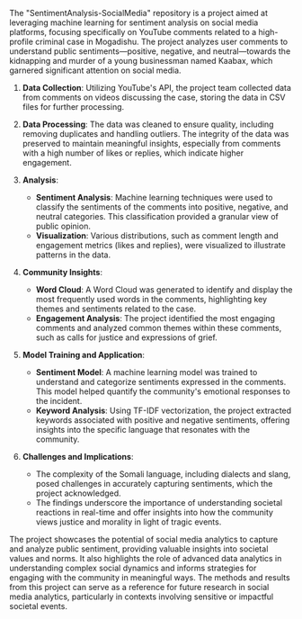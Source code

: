 The "SentimentAnalysis-SocialMedia" repository is a project aimed at leveraging machine learning for sentiment analysis on social media platforms, focusing specifically on YouTube comments related to a high-profile criminal case in Mogadishu. The project analyzes user comments to understand public sentiments—positive, negative, and neutral—towards the kidnapping and murder of a young businessman named Kaabax, which garnered significant attention on social media.

1. **Data Collection**: Utilizing YouTube's API, the project team collected data from comments on videos discussing the case, storing the data in CSV files for further processing.

2. **Data Processing**: The data was cleaned to ensure quality, including removing duplicates and handling outliers. The integrity of the data was preserved to maintain meaningful insights, especially from comments with a high number of likes or replies, which indicate higher engagement.

3. **Analysis**:

   - **Sentiment Analysis**: Machine learning techniques were used to classify the sentiments of the comments into positive, negative, and neutral categories. This classification provided a granular view of public opinion.
   - **Visualization**: Various distributions, such as comment length and engagement metrics (likes and replies), were visualized to illustrate patterns in the data.

4. **Community Insights**:
   
   - **Word Cloud**: A Word Cloud was generated to identify and display the most frequently used words in the comments, highlighting key themes and sentiments related to the case.
   - **Engagement Analysis**: The project identified the most engaging comments and analyzed common themes within these comments, such as calls for justice and expressions of grief.

6. **Model Training and Application**:

   - **Sentiment Model**: A machine learning model was trained to understand and categorize sentiments expressed in the comments. This model helped quantify the community's emotional responses to the incident.
   - **Keyword Analysis**: Using TF-IDF vectorization, the project extracted keywords associated with positive and negative sentiments, offering insights into the specific language that resonates with the community.

7. **Challenges and Implications**:

   - The complexity of the Somali language, including dialects and slang, posed challenges in accurately capturing sentiments, which the project acknowledged.
   - The findings underscore the importance of understanding societal reactions in real-time and offer insights into how the community views justice and morality in light of tragic events.

The project showcases the potential of social media analytics to capture and analyze public sentiment, providing valuable insights into societal values and norms. It also highlights the role of advanced data analytics in understanding complex social dynamics and informs strategies for engaging with the community in meaningful ways. The methods and results from this project can serve as a reference for future research in social media analytics, particularly in contexts involving sensitive or impactful societal events.
